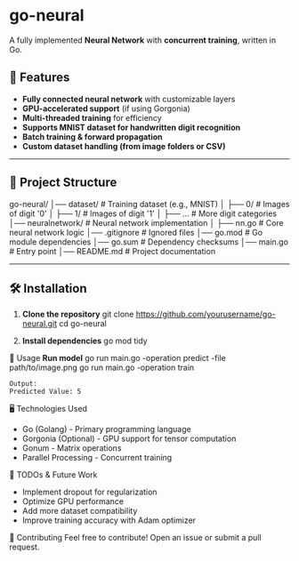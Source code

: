 # go-neural
A fully implemented **Neural Network** with **concurrent training**, written in Go.

## 🚀 Features
- **Fully connected neural network** with customizable layers
- **GPU-accelerated support** (if using Gorgonia)
- **Multi-threaded training** for efficiency
- **Supports MNIST dataset for handwritten digit recognition**
- **Batch training & forward propagation**
- **Custom dataset handling (from image folders or CSV)**

---

## 📂 Project Structure
go-neural/
│── dataset/                 # Training dataset (e.g., MNIST)
│   ├── 0/                   # Images of digit '0'
│   ├── 1/                   # Images of digit '1'
│   ├── ...                  # More digit categories
│── neuralnetwork/           # Neural network implementation
│   ├── nn.go                # Core neural network logic
│── .gitignore               # Ignored files
│── go.mod                   # Go module dependencies
│── go.sum                   # Dependency checksums
│── main.go                  # Entry point
│── README.md                # Project documentation

---

## 🛠️ **Installation**
1. **Clone the repository**
    git clone https://github.com/yourusername/go-neural.git
    cd go-neural

2. **Install dependencies**
    go mod tidy

🎯 Usage
**Run model**
    go run main.go -operation predict -file path/to/image.png
    go run main.go -operation train

    Output:
    Predicted Value: 5

<!-- 📚 How It Works
Loads training images from dataset/
Normalizes pixel values from 0-255 to 0-1
Forward propagation using a fully connected neural network
Backpropagation & weight updates
Predicts digit classes (0-9) from trained data -->

🖥️ Technologies Used
- Go (Golang) - Primary programming language
- Gorgonia (Optional) - GPU support for tensor computation
- Gonum - Matrix operations
- Parallel Processing - Concurrent training

📌 TODOs & Future Work
- Implement dropout for regularization
- Optimize GPU performance
- Add more dataset compatibility
- Improve training accuracy with Adam optimizer

🤝 Contributing
Feel free to contribute! Open an issue or submit a pull request.








